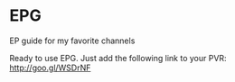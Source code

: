 # EPG
EP guide for my favorite channels

Ready to use EPG. Just add the following link to your PVR:
http://goo.gl/WSDrNF
